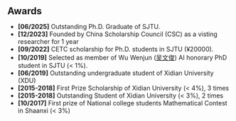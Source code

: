 <h1 id="awards"></h1>

<h2 style="margin: 60px 0px 10px;">Awards</h2>

<ul>
  <li><strong>[06/2025]</strong> Outstanding Ph.D. Graduate of SJTU.</li>
  <li><strong>[12/2023]</strong> Founded by China Scholarship Council (CSC) as a visting researcher for 1 year</li>
   <li><strong>[09/2022]</strong> CETC scholarship for Ph.D. students in SJTU (¥20000).</li>
  <li><strong>[10/2019]</strong> Selected as member of Wu Wenjun (<a href="https://dzb.sjtu.edu.cn/Data/View/3875">吴文俊</a>) AI honorary PhD student in SJTU (< 1%).</li>
   <li><strong>[06/2019]</strong> Outstanding undergraduate student of Xidian University (XDU)</li>
  <li><strong>[2015-2018]</strong> First Prize Scholarship of Xidian University (< 4%), 3 times </li>
   <li><strong>[2015-2018]</strong> Outstanding Student of Xidian University (< 3%), 2 times</li>
   <li><strong>[10/2017]</strong> First prize of National college students Mathematical Contest in Shaanxi (< 3%)</li>
</ul>
